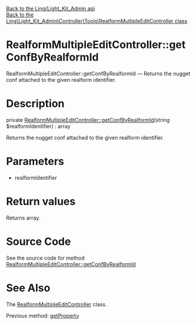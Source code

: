 [Back to the Ling/Light_Kit_Admin api](https://github.com/lingtalfi/Light_Kit_Admin/blob/master/doc/api/Ling/Light_Kit_Admin.md)<br>
[Back to the Ling\Light_Kit_Admin\Controller\Tools\RealformMultipleEditController class](https://github.com/lingtalfi/Light_Kit_Admin/blob/master/doc/api/Ling/Light_Kit_Admin/Controller/Tools/RealformMultipleEditController.md)


RealformMultipleEditController::getConfByRealformId
================



RealformMultipleEditController::getConfByRealformId — Returns the nugget conf attached to the given realform identifier.




Description
================


private [RealformMultipleEditController::getConfByRealformId](https://github.com/lingtalfi/Light_Kit_Admin/blob/master/doc/api/Ling/Light_Kit_Admin/Controller/Tools/RealformMultipleEditController/getConfByRealformId.md)(string $realformIdentifier) : array




Returns the nugget conf attached to the given realform identifier.




Parameters
================


- realformIdentifier

    


Return values
================

Returns array.








Source Code
===========
See the source code for method [RealformMultipleEditController::getConfByRealformId](https://github.com/lingtalfi/Light_Kit_Admin/blob/master/Controller/Tools/RealformMultipleEditController.php#L587-L597)


See Also
================

The [RealformMultipleEditController](https://github.com/lingtalfi/Light_Kit_Admin/blob/master/doc/api/Ling/Light_Kit_Admin/Controller/Tools/RealformMultipleEditController.md) class.

Previous method: [getProperty](https://github.com/lingtalfi/Light_Kit_Admin/blob/master/doc/api/Ling/Light_Kit_Admin/Controller/Tools/RealformMultipleEditController/getProperty.md)<br>

